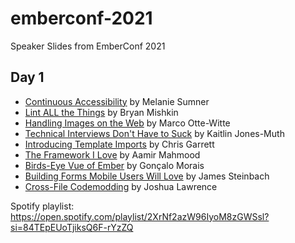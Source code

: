 # emberconf-2021
Speaker Slides from EmberConf 2021

## Day 1

- [Continuous Accessibility](https://noti.st/melsumner/i9uja6/continuous-accessibility) by Melanie Sumner
- [Lint ALL the Things](https://speakerdeck.com/emberconf/2021-lint-all-the-things) by Bryan Mishkin
- [Handling Images on the Web](https://speakerdeck.com/marcoow/handling-images-on-the-web) by Marco Otte-Witte
- [Technical Interviews Don't Have to Suck](https://speakerdeck.com/emberconf/2021-technical-interviews-dont-have-to-suck) by Kaitlin Jones-Muth
- [Introducing Template Imports](https://slides.com/pzuraq/introducing-template-imports) by Chris Garrett
- [The Framework I Love](https://speakerdeck.com/emberconf/2021-the-framework-i-love) by Aamir Mahmood
- [Birds-Eye Vue of Ember](https://github.com/gnclmorais/speaking/blob/master/2021-03-29_EmberConf/2021_Birds-Eye_Vue_of_Ember.pdf) by Gonçalo Morais
- [Building Forms Mobile Users Will Love](https://jdsteinbach.com/emberconf-inputs/) by James Steinbach
- [Cross-File Codemodding](https://www.slideshare.net/JoshuaLawrence6/emberconf-2021-crossfile-codemodding-with-joshua-lawrence) by Joshua Lawrence

Spotify playlist: https://open.spotify.com/playlist/2XrNf2azW96IyoM8zGWSsl?si=84TEpEUoTjiksQ6F-rYzZQ
